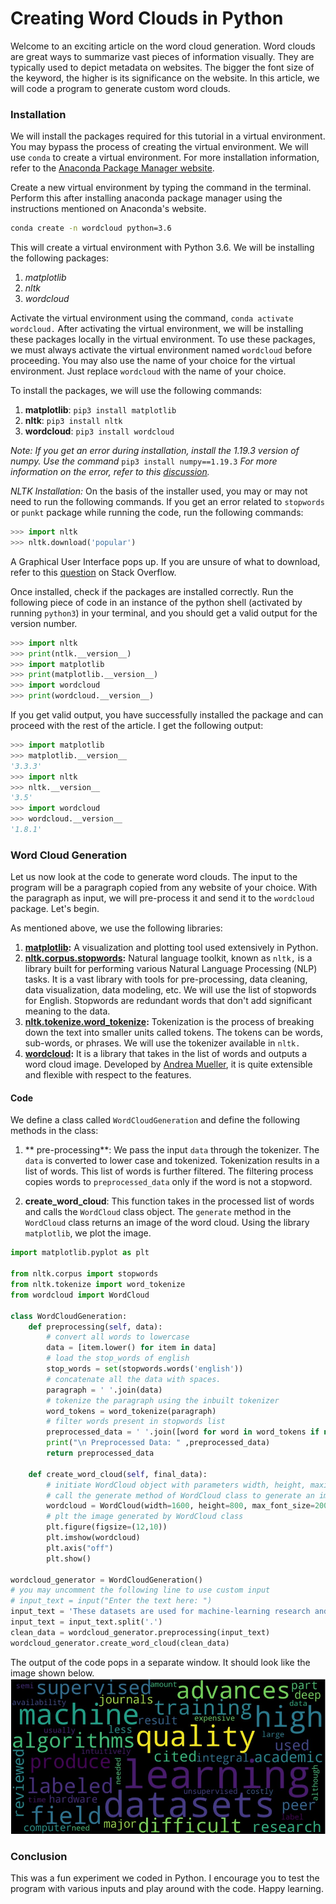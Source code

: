 # Creating Word Clouds in Python

Welcome to an exciting article on the word cloud generation. Word clouds are great ways to summarize vast pieces of information visually. They are typically used to depict metadata on websites. The bigger the font size of the keyword, the higher is its significance on the website. In this article, we will code a program to generate custom word clouds.  

### Installation

We will install the packages required for this tutorial in a virtual environment. You may bypass the process of creating the virtual environment. We will use `conda` to create a virtual environment. For more installation information, refer to the [Anaconda Package Manager website](https://www.anaconda.com/products/individual). 

Create a new virtual environment by typing the command in the terminal. Perform this after installing anaconda package manager using the instructions mentioned on Anaconda's website.

```bash
conda create -n wordcloud python=3.6
```

This will create a virtual environment with Python 3.6. We will be installing the following packages:
1. *matplotlib*
2. *nltk*
3. *wordcloud*

Activate the virtual environment using the command, `conda activate wordcloud.` After activating the virtual environment, we will be installing these packages locally in the virtual environment. To use these packages, we must always activate the virtual environment named `wordcloud` before proceeding. You may also use the name of your choice for the virtual environment. Just replace `wordcloud` with the name of your choice.

To install the packages, we will use the following commands:
1. **matplotlib**: `pip3 install matplotlib`
2. **nltk**: `pip3 install nltk`
3. **wordcloud**: `pip3 install wordcloud`
   
*Note: If you get an error during installation, install the 1.19.3 version of numpy. Use the command* `pip3 install numpy==1.19.3` *For more information on the error, refer to this [discussion](https://developercommunity.visualstudio.com/content/problem/1207405/fmod-after-an-update-to-windows-2004-is-causing-a.html).*

*NLTK Installation:* On the basis of the installer used, you may or may not need to run the following commands. If you get an error related to `stopwords` or `punkt` package while running the code, run the following commands: 

```python
>>> import nltk
>>> nltk.download('popular')
```
A Graphical User Interface pops up. If you are unsure of what to download, refer to this [question](https://stackoverflow.com/questions/22211525/how-do-i-download-nltk-data) on Stack Overflow. 

Once installed, check if the packages are installed correctly. Run the following piece of code in an instance of the python shell (activated by running `python3`) in your terminal, and you should get a valid output for the version number.
```py
>>> import nltk
>>> print(ntlk.__version__)
>>> import matplotlib
>>> print(matplotlib.__version__)
>>> import wordcloud
>>> print(wordcloud.__version__)
```
If you get valid output, you have successfully installed the package and can proceed with the rest of the article. I get the following output: 

```py
>>> import matplotlib
>>> matplotlib.__version__
'3.3.3'
>>> import nltk
>>> nltk.__version__
'3.5'
>>> import wordcloud
>>> wordcloud.__version__
'1.8.1'
```

### Word Cloud Generation

Let us now look at the code to generate word clouds. The input to the program will be a paragraph copied from any website of your choice. With the paragraph as input, we will pre-process it and send it to the `wordcloud` package. Let's begin.

As mentioned above, we use the following libraries:
1. **[matplotlib](https://www.section.io/engineering-education/matplotlib-visualization-python/):** A visualization and plotting tool used extensively in Python. 
2. **[nltk.corpus.stopwords](https://pythonprogramming.net/stop-words-nltk-tutorial/):** Natural language toolkit, known as `nltk,` is a library built for performing various Natural Language Processing (NLP) tasks. It is a vast library with tools for pre-processing, data cleaning, data visualization, data modeling, etc. We will use the list of stopwords for English. Stopwords are redundant words that don't add significant meaning to the data.
3. **[nltk.tokenize.word_tokenize](https://www.nltk.org/api/nltk.tokenize.html):** Tokenization is the process of breaking down the text into smaller units called tokens. The tokens can be words, sub-words, or phrases. We will use the tokenizer available in `nltk.` 
4. **[wordcloud](https://pypi.org/project/wordcloud/):** It is a library that takes in the list of words and outputs a word cloud image. Developed by [Andrea Mueller](https://amueller.github.io/), it is quite extensible and flexible with respect to the features.

#### Code
We define a class called `WordCloudGeneration` and define the following methods in the class:
1. ** pre-processing**: We pass the input `data` through the tokenizer. The `data` is converted to lower case and tokenized. Tokenization results in a list of words. This list of words is further filtered. The filtering process copies words to `preprocessed_data` only if the word is not a stopword.

2. **create_word_cloud**: This function takes in the processed list of words and calls the `WordCloud` class object. The `generate` method in the `WordCloud` class returns an image of the word cloud. Using the library `matplotlib`, we plot the image. 


```py
import matplotlib.pyplot as plt

from nltk.corpus import stopwords
from nltk.tokenize import word_tokenize
from wordcloud import WordCloud

class WordCloudGeneration:
    def preprocessing(self, data):
        # convert all words to lowercase
        data = [item.lower() for item in data]
        # load the stop_words of english
        stop_words = set(stopwords.words('english'))
        # concatenate all the data with spaces.
        paragraph = ' '.join(data)
        # tokenize the paragraph using the inbuilt tokenizer
        word_tokens = word_tokenize(paragraph) 
        # filter words present in stopwords list 
        preprocessed_data = ' '.join([word for word in word_tokens if not word in stop_words])
        print("\n Preprocessed Data: " ,preprocessed_data)
        return preprocessed_data

    def create_word_cloud(self, final_data):
        # initiate WordCloud object with parameters width, height, maximum font size and background color
        # call the generate method of WordCloud class to generate an image
        wordcloud = WordCloud(width=1600, height=800, max_font_size=200, background_color="black").generate(final_data)
        # plt the image generated by WordCloud class
        plt.figure(figsize=(12,10))
        plt.imshow(wordcloud)
        plt.axis("off")
        plt.show()

wordcloud_generator = WordCloudGeneration()
# you may uncomment the following line to use custom input
# input_text = input("Enter the text here: ")
input_text = 'These datasets are used for machine-learning research and have been cited in peer-reviewed academic journals. Datasets are an integral part of the field of machine learning. Major advances in this field can result from advances in learning algorithms (such as deep learning), computer hardware, and, less-intuitively, the availability of high-quality training datasets.[1] High-quality labeled training datasets for supervised and semi-supervised machine learning algorithms are usually difficult and expensive to produce because of the large amount of time needed to label the data. Although they do not need to be labeled, high-quality datasets for unsupervised learning can also be difficult and costly to produce.'
input_text = input_text.split('.')
clean_data = wordcloud_generator.preprocessing(input_text)
wordcloud_generator.create_word_cloud(clean_data)

```

The output of the code pops in a separate window. It should look like the image shown below.
![output of the code](output.jpg)


### Conclusion

This was a fun experiment we coded in Python. I encourage you to test the program with various inputs and play around with the code. Happy learning. 
